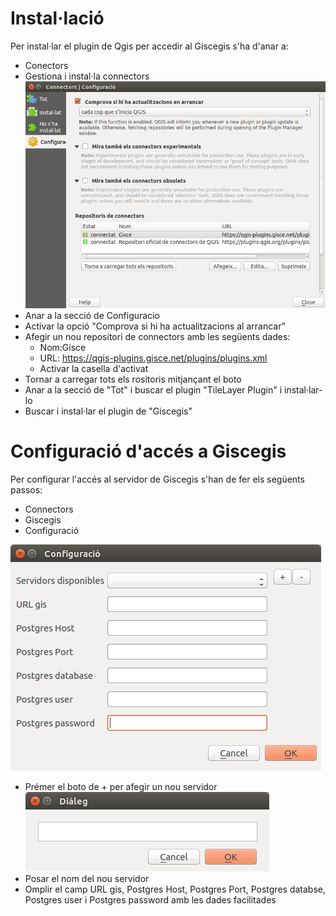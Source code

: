 # Instal·lació
Per instal·lar el plugin de Qgis per accedir al Giscegis s'ha d'anar a:

* Conectors
* Gestiona i instal·la connectors
![connectors](_static/connectors.png)
* Anar a la secció de Configuracio
* Activar la opció "Comprova si hi ha actualitzacions al arrancar"
* Afegir un nou repositori de connectors amb les següents dades:
    * Nom:Gisce
    * URL: https://qgis-plugins.gisce.net/plugins/plugins.xml
    * Activar la casella d'activat
* Tornar a carregar tots els rositoris mitjançant el boto
* Anar a la secció de "Tot" i buscar el plugin "TileLayer Plugin" i instal·lar-lo
* Buscar i instal·lar el plugin de "Giscegis"


# Configuració d'accés a Giscegis
Per configurar l'accés al servidor de Giscegis s'han de fer els següents passos:

* Connectors
* Giscegis
* Configuració

![connectors](_static/configuracio.png)

* Prémer el boto de + per afegir un nou servidor
![connectors](_static/dialeg.png)
* Posar el nom del nou servidor
* Omplir el camp URL gis, Postgres Host, Postgres Port, Postgres databse, Postgres user i Postgres password amb les dades facilitades
